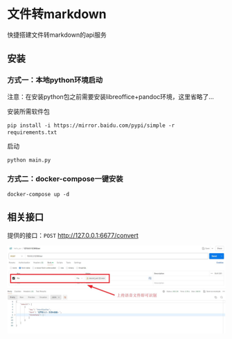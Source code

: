 # 文件转markdown

快捷搭建文件转markdown的api服务

## 安装

### 方式一：本地python环境启动

注意：在安装python包之前需要安装libreoffice+pandoc环境，这里省略了...

安装所需软件包

``` 
pip install -i https://mirror.baidu.com/pypi/simple -r requirements.txt
```

启动

``` 
python main.py
```

### 方式二：docker-compose一键安装

```
docker-compose up -d
```

## 相关接口

提供的接口：`POST` http://127.0.0.1:6677/convert

![](example.jpg)